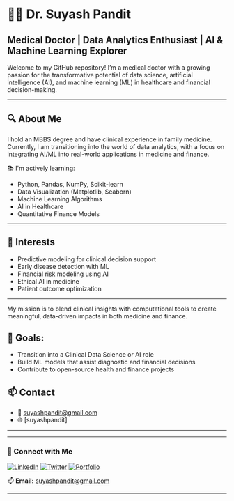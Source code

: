 # 👨‍⚕️ Dr. Suyash Pandit
## Medical Doctor | Data Analytics Enthusiast | AI & Machine Learning Explorer

Welcome to my GitHub repository! I’m a medical doctor with a growing passion for the transformative potential of data science, artificial intelligence (AI), and machine learning (ML) in healthcare and financial decision-making.

---

## 🔍 About Me
I hold an MBBS degree and have clinical experience in family medicine. Currently, I am transitioning into the world of data analytics, with a focus on integrating AI/ML into real-world applications in medicine and finance.

📚 I'm actively learning:
- Python, Pandas, NumPy, Scikit-learn
- Data Visualization (Matplotlib, Seaborn)
- Machine Learning Algorithms
- AI in Healthcare
- Quantitative Finance Models

---

## 🧠 Interests
- Predictive modeling for clinical decision support
- Early disease detection with ML
- Financial risk modeling using AI
- Ethical AI in medicine
- Patient outcome optimization

---

My mission is to blend clinical insights with computational tools to create meaningful, data-driven impacts in both medicine and finance.

## 📌 Goals:
- Transition into a Clinical Data Science or AI role
- Build ML models that assist diagnostic and financial decisions
- Contribute to open-source health and finance projects


## 📫 Contact
- 📧 suyashpandit@gmail.com
- 🌐 [suyashpandit]

---

 
---
 
### 📢 Connect with Me
[![LinkedIn](https://img.shields.io/badge/LinkedIn-0A66C2?style=for-the-badge&logo=linkedin&logoColor=white)](https://linkedin.com/in/yourusername)
[![Twitter](https://img.shields.io/badge/Twitter-1DA1F2?style=for-the-badge&logo=twitter&logoColor=white)](https://twitter.com/yourusername)
[![Portfolio](https://img.shields.io/badge/Portfolio-ff5722?style=for-the-badge&logo=google-chrome&logoColor=white)](https://yourportfolio.com)
 
📫 **Email:** suyashpandit@gmail.com  
 
---
 
###
